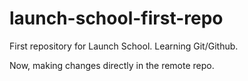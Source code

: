 # launch-school-first-repo


First repository for Launch School. Learning Git/Github.

Now, making changes directly in the remote repo.
